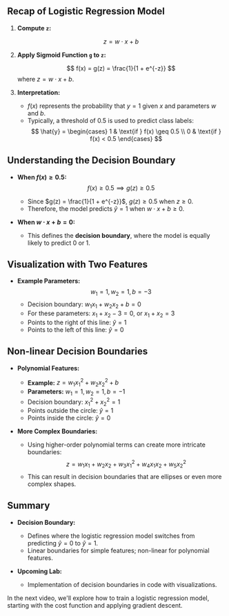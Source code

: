 


## Recap of Logistic Regression Model

1. **Compute `z`:**

    $$
    z = w \cdot x + b
    $$

2. **Apply Sigmoid Function `g` to `z`:**

    $$
    f(x) = g(z) = \frac{1}{1 + e^{-z}}
    $$
    where $z = w \cdot x + b$.

3. **Interpretation:**

    - $f(x)$ represents the probability that $y = 1$ given $x$ and parameters $w$ and $b$.
    - Typically, a threshold of $0.5$ is used to predict class labels:
        $$
        \hat{y} = 
        \begin{cases} 
        1 & \text{if } f(x) \geq 0.5 \\
        0 & \text{if } f(x) < 0.5 
        \end{cases}
        $$

## Understanding the Decision Boundary

- **When $f(x) \ge 0.5$:**
    $$
    f(x) \ge 0.5 \implies g(z) \ge 0.5
    $$
    - Since $g(z) = \frac{1}{1 + e^{-z}}$, $g(z) \ge 0.5$ when $z \ge 0$.
    - Therefore, the model predicts $\hat{y} = 1$ when $w \cdot x + b \ge 0$.
  
- **When $w \cdot x + b = 0$:**
    - This defines the **decision boundary**, where the model is equally likely to predict $0$ or $1$.

## Visualization with Two Features

- **Example Parameters:**
    $$
    w_1 = 1, w_2 = 1, b = -3
    $$
    - Decision boundary: $w_1 x_1 + w_2 x_2 + b = 0$
    - For these parameters: $x_1 + x_2 - 3 = 0$, or $x_1 + x_2 = 3$
    - Points to the right of this line: $\hat{y} = 1$
    - Points to the left of this line: $\hat{y} = 0$

## Non-linear Decision Boundaries

- **Polynomial Features:**
    - **Example:** $z = w_1 x_1^2 + w_2 x_2^2 + b$
    - **Parameters:** $w_1 = 1, w_2 = 1, b = -1$
    - Decision boundary: $x_1^2 + x_2^2 = 1$
    - Points outside the circle: $\hat{y} = 1$
    - Points inside the circle: $\hat{y} = 0$

- **More Complex Boundaries:**
    - Using higher-order polynomial terms can create more intricate boundaries:
        $$
        z = w_1 x_1 + w_2 x_2 + w_3 x_1^2 + w_4 x_1 x_2 + w_5 x_2^2
        $$
    - This can result in decision boundaries that are ellipses or even more complex shapes.

## Summary

- **Decision Boundary:**
    - Defines where the logistic regression model switches from predicting $\hat{y} = 0$ to $\hat{y} = 1$.
    - Linear boundaries for simple features; non-linear for polynomial features.
  
- **Upcoming Lab:**
    - Implementation of decision boundaries in code with visualizations.

In the next video, we'll explore how to train a logistic regression model, starting with the cost function and applying gradient descent.
